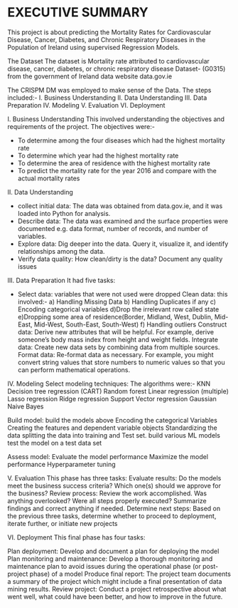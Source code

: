 # EXECUTIVE SUMMARY

This project is about predicting the Mortality Rates for Cardiovascular Disease, Cancer, Diabetes, and Chronic Respiratory Diseases in the Population of Ireland using supervised Regression Models.

The Dataset
The dataset is Mortality rate attributed to cardiovascular disease, cancer, diabetes, or chronic respiratory disease Dataset- (G0315) from the government of Ireland data website data.gov.ie

The CRISPM DM was employed to make sense of the Data. The steps included:-
I. Business Understanding
II. Data Understanding
III. Data Preparation
IV. Modeling
V. Evaluation
VI. Deployment

I. Business Understanding
This involved understanding the objectives and requirements of the project. The objectives were:-
- To determine among the four diseases which had the highest mortality rate
- To determine which year had the highest mortality rate
- To determine the area of residence with the highest mortality rate
- To predict the mortality rate for the year 2016 and compare with the actual mortality rates
  
II. Data Understanding
- collect initial data: The data was obtained from data.gov.ie, and it was loaded into Python for analysis.
- Describe data: The data was examined and the surface properties were documented e.g. data format, number of records, and number of variables.
- Explore data: Dig deeper into the data. Query it, visualize it, and identify relationships among the data.
- Verify data quality: How clean/dirty is the data? Document any quality issues
  
III. Data Preparation
It had five tasks:
- Select data: variables that were not used were dropped
Clean data: this involved:-
a) Handling Missing Data
b) Handling Duplicates if any
c) Encoding categorical variables
d)Drop the irrelevant row called state
e)Dropping some area of residence(Border, Midland, West, Dublin, Mid-East, Mid-West, South-East, South-West)
f) Handling outliers
Construct data: Derive new attributes that will be helpful. For example, derive someone’s body mass index from height and weight fields.
Integrate data: Create new data sets by combining data from multiple sources.
Format data: Re-format data as necessary. For example, you might convert string values that store numbers to numeric values so that you can perform mathematical operations.

IV. Modeling
Select modeling techniques: The algorithms were:-
KNN
Decision tree regression (CART)
Random forest
Linear regression (multiple)
Lasso regression
Ridge regression
Support Vector regression
Gaussian Naive Bayes

Build model: build the models above
Encoding the categorical Variables
Creating the features and dependent variable objects
Standardizing the data
splitting the data into training and Test set.
build various ML models
test the model on a test data set

Assess model: 
Evaluate the model performance
Maximize the model performance
Hyperparameter tuning

V. Evaluation
This phase has three tasks:
Evaluate results: Do the models meet the business success criteria? Which one(s) should we approve for the business?
Review process: Review the work accomplished. Was anything overlooked? Were all steps properly executed? Summarize findings and correct anything if needed.
Determine next steps: Based on the previous three tasks, determine whether to proceed to deployment, iterate further, or initiate new projects

VI. Deployment
 This final phase has four tasks:

Plan deployment: Develop and document a plan for deploying the model
Plan monitoring and maintenance: Develop a thorough monitoring and maintenance plan to avoid issues during the operational phase (or post-project phase) of a model
Produce final report: The project team documents a summary of the project which might include a final presentation of data mining results.
Review project: Conduct a project retrospective about what went well, what could have been better, and how to improve in the future.

